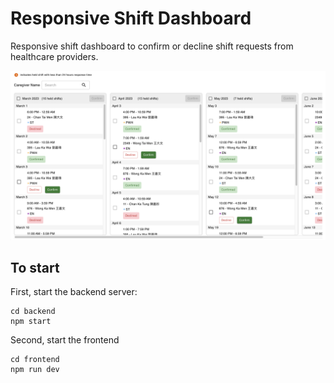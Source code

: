 # Responsive Shift Dashboard

Responsive shift dashboard to confirm or decline shift requests from healthcare providers.

![screenshot](./screenshot.png)

## To start

First, start the backend server:

```
cd backend
npm start
```

Second, start the frontend

```
cd frontend
npm run dev
```
